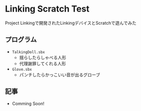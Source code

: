 # Linking Scratch Test
Project Linkingで開発されたLinkingデバイスとScratchで遊んでみた

## プログラム
- `TalkingDoll.sbx`
	- 揺らしたらしゃべる人形
	- 代理謝罪してくれる人形
- `Glove.sbx`
	- パンチしたらかっこいい音が出るグローブ

## 記事
- Comming Soon!